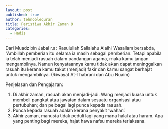 ```yaml
---
layout: post
published: true
author: tehnoblequran
title: Peristiwa Akhir Zaman 9
categories:
  - Hadis
---
```

Dari Muadz bin Jabal r.a: Rasulullah Sallalahu Alaihi Wasallam bersabda, “Ambillah pemberian itu selama ia masih sebagai pemberian. Tetapi apabila ia telah menjadi rasuah dalam pandangan agama, maka kamu jangan mengambilnya. Namun kenyataannya kamu tidak akan dapat meninggalkan rasuah itu kerana kamu takut (menjadi) fakir dan kamu sangat berhajat untuk mengambilnya. (Riwayat At-Thabrani dan Abu Nuaim) 

Penjelasan dan Pengajaran: 

1. Di akhir zaman, rasuah akan menjadi-jadi. Wang menjadi kuasa untuk membeli pangkat atau jawatan dalam sesuatu organisasi atau pertubuhan; dan pelbagai lagi punca kepada rasuah. 
2. Punca kepada rasuah adalah kerana penyakit ‘wahan’. 
3. Akhir zaman, manusia tidak peduli lagi yang mana halal atau haram. Apa yang penting bagi mereka, hajat hawa nafsu mereka terlaksana.
